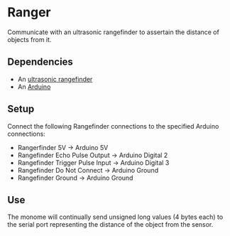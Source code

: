 # Ranger

Communicate with an ultrasonic rangefinder to assertain the distance of objects from it.

## Dependencies

* An [ultrasonic rangefinder](http://www.robot-electronics.co.uk/htm/srf04tech.htm)
* An [Arduino](http://arduino.cc)

## Setup

Connect the following Rangefinder connections to the specified Arduino connections:

* Rangerfinder 5V -> Arduino 5V
* Rangefinder Echo Pulse Output -> Arduino Digital 2
* Rangefinder Trigger Pulse Input -> Arduino Digital 3
* Rangefinder Do Not Connect -> Arduino Ground
* Rangefinder Ground -> Arduino Ground

## Use

The monome will continually send unsigned long values (4 bytes each) to the serial port representing the distance of the object from the sensor.
